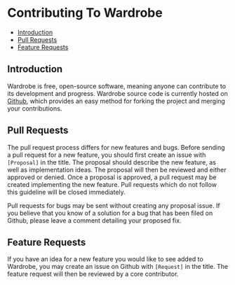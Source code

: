 # Contributing To Wardrobe

- [Introduction](#introduction)
- [Pull Requests](#pull-requests)
- [Feature Requests](#feature-requests)

<a name="introduction"></a>
## Introduction

Wardrobe is free, open-source software, meaning anyone can contribute to its development and progress. Wardrobe source code is currently hosted on [Github](http://github.com), which provides an easy method for forking the project and merging your contributions.

<a name="pull-requests"></a>
## Pull Requests

The pull request process differs for new features and bugs. Before sending a pull request for a new feature, you should first create an issue with `[Proposal]` in the title. The proposal should describe the new feature, as well as implementation ideas. The proposal will then be reviewed and either approved or denied. Once a proposal is approved, a pull request may be created implementing the new feature. Pull requests which do not follow this guideline will be closed immediately.

Pull requests for bugs may be sent without creating any proposal issue. If you believe that you know of a solution for a bug that has been filed on Github, please leave a comment detailing your proposed fix.

<a name="feature-requests"></a>
## Feature Requests

If you have an idea for a new feature you would like to see added to Wardrobe, you may create an issue on Github with `[Request]` in the title. The feature request will then be reviewed by a core contributor.
